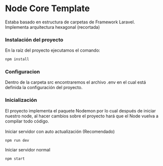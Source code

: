 # Node Core Template

Estaba basado en estructura de carpetas de Framework Laravel. <br>
Implementa arquitectura hexagonal (recortada)

### Instalación del proyecto

En la raíz del proyecto ejecutamos el comando:
```sh
npm install
```

### Configuracion

Dentro de la carpeta src encontraremos el archivo .env en el cual está definida la configuración del proyecto.

### Inicialización

El proyecto implementa el paquete Nodemon por lo cual después de iniciar nuestro node, al hacer cambios sobre el proyecto hará que el Node vuelva a compilar todo código.
<br><br>
Iniciar servidor con auto actualización (Recomendado) 
```sh
npm run dev
```
Iniciar servidor normal
<br>
```sh
npm start
```
